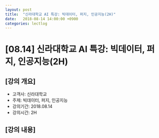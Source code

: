 ```yaml
---
layout: post
title:  "신라대학교 AI 특강: 빅데이터, 퍼지, 인공지능(2H)"
date:   2018-08-14 14:00:00 +0900
categories: lectlog
---
```


# [08.14] 신라대학교 AI 특강: 빅데이터, 퍼지, 인공지능(2H)

## [강의 개요]

* 고객사: 신라대학교
* 주제: 빅데이터, 퍼지, 인공지능
* 강의기간: 2018.08.14
* 강의시간: 2H

## [강의 내용]

